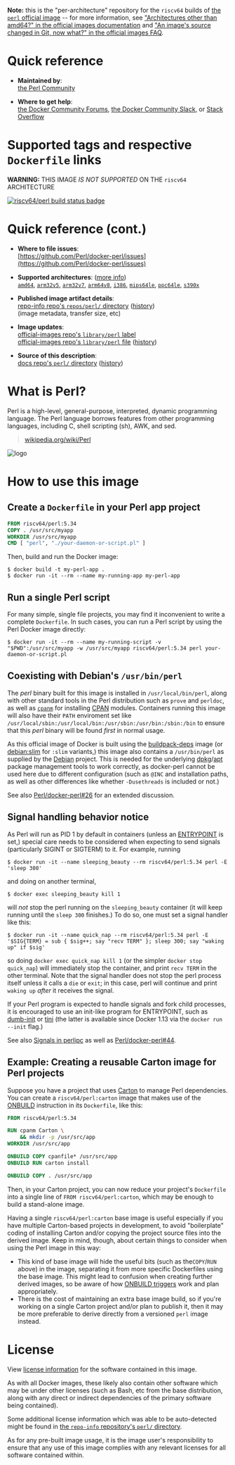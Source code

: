<!--

********************************************************************************

WARNING:

    DO NOT EDIT "perl/README.md"

    IT IS AUTO-GENERATED

    (from the other files in "perl/" combined with a set of templates)

********************************************************************************

-->

**Note:** this is the "per-architecture" repository for the `riscv64` builds of [the `perl` official image](https://hub.docker.com/_/perl) -- for more information, see ["Architectures other than amd64?" in the official images documentation](https://github.com/docker-library/official-images#architectures-other-than-amd64) and ["An image's source changed in Git, now what?" in the official images FAQ](https://github.com/docker-library/faq#an-images-source-changed-in-git-now-what).

# Quick reference

-	**Maintained by**:  
	[the Perl Community](https://github.com/Perl/docker-perl)

-	**Where to get help**:  
	[the Docker Community Forums](https://forums.docker.com/), [the Docker Community Slack](https://dockr.ly/slack), or [Stack Overflow](https://stackoverflow.com/search?tab=newest&q=docker)

# Supported tags and respective `Dockerfile` links

**WARNING:** THIS IMAGE *IS NOT SUPPORTED* ON THE `riscv64` ARCHITECTURE

[![riscv64/perl build status badge](https://img.shields.io/jenkins/s/https/doi-janky.infosiftr.net/job/multiarch/job/riscv64/job/perl.svg?label=riscv64/perl%20%20build%20job)](https://doi-janky.infosiftr.net/job/multiarch/job/riscv64/job/perl/)

# Quick reference (cont.)

-	**Where to file issues**:  
	[https://github.com/Perl/docker-perl/issues](https://github.com/Perl/docker-perl/issues)

-	**Supported architectures**: ([more info](https://github.com/docker-library/official-images#architectures-other-than-amd64))  
	[`amd64`](https://hub.docker.com/r/amd64/perl/), [`arm32v5`](https://hub.docker.com/r/arm32v5/perl/), [`arm32v7`](https://hub.docker.com/r/arm32v7/perl/), [`arm64v8`](https://hub.docker.com/r/arm64v8/perl/), [`i386`](https://hub.docker.com/r/i386/perl/), [`mips64le`](https://hub.docker.com/r/mips64le/perl/), [`ppc64le`](https://hub.docker.com/r/ppc64le/perl/), [`s390x`](https://hub.docker.com/r/s390x/perl/)

-	**Published image artifact details**:  
	[repo-info repo's `repos/perl/` directory](https://github.com/docker-library/repo-info/blob/master/repos/perl) ([history](https://github.com/docker-library/repo-info/commits/master/repos/perl))  
	(image metadata, transfer size, etc)

-	**Image updates**:  
	[official-images repo's `library/perl` label](https://github.com/docker-library/official-images/issues?q=label%3Alibrary%2Fperl)  
	[official-images repo's `library/perl` file](https://github.com/docker-library/official-images/blob/master/library/perl) ([history](https://github.com/docker-library/official-images/commits/master/library/perl))

-	**Source of this description**:  
	[docs repo's `perl/` directory](https://github.com/docker-library/docs/tree/master/perl) ([history](https://github.com/docker-library/docs/commits/master/perl))

# What is Perl?

Perl is a high-level, general-purpose, interpreted, dynamic programming language. The Perl language borrows features from other programming languages, including C, shell scripting (sh), AWK, and sed.

> [wikipedia.org/wiki/Perl](https://en.wikipedia.org/wiki/Perl)

![logo](https://raw.githubusercontent.com/docker-library/docs/2f0c63f66919d5f310ba8357cec5f12d93ef4208/perl/logo.png)

# How to use this image

## Create a `Dockerfile` in your Perl app project

```dockerfile
FROM riscv64/perl:5.34
COPY . /usr/src/myapp
WORKDIR /usr/src/myapp
CMD [ "perl", "./your-daemon-or-script.pl" ]
```

Then, build and run the Docker image:

```console
$ docker build -t my-perl-app .
$ docker run -it --rm --name my-running-app my-perl-app
```

## Run a single Perl script

For many simple, single file projects, you may find it inconvenient to write a complete `Dockerfile`. In such cases, you can run a Perl script by using the Perl Docker image directly:

```console
$ docker run -it --rm --name my-running-script -v "$PWD":/usr/src/myapp -w /usr/src/myapp riscv64/perl:5.34 perl your-daemon-or-script.pl
```

## Coexisting with Debian's `/usr/bin/perl`

The *perl* binary built for this image is installed in `/usr/local/bin/perl`, along with other standard tools in the Perl distribution such as `prove` and `perldoc`, as well as [`cpanm`](https://metacpan.org/pod/App::cpanminus) for installing [CPAN](https://www.cpan.org) modules. Containers running this image will also have their `PATH` enviroment set like `/usr/local/sbin:/usr/local/bin:/usr/sbin:/usr/bin:/sbin:/bin` to ensure that this *perl* binary will be found *first* in normal usage.

As this official image of Docker is built using the [buildpack-deps](https://hub.docker.com/_/buildpack-deps) image (or [debian:slim](https://hub.docker.com/_/debian) for `:slim` variants,) this image also contains a `/usr/bin/perl` as supplied by the [Debian](https://www.debian.org) project. This is needed for the underlying [dpkg](https://en.wikipedia.org/wiki/Dpkg)/[apt](https://en.wikipedia.org/wiki/APT_(software)) package management tools to work correctly, as docker-perl cannot be used here due to different configuration (such as `@INC` and installation paths, as well as other differences like whether `-Dusethreads` is included or not.)

See also [Perl/docker-perl#26](https://github.com/Perl/docker-perl/issues/26) for an extended discussion.

## Signal handling behavior notice

As Perl will run as PID 1 by default in containers (unless an [ENTRYPOINT](https://docs.docker.com/engine/reference/builder/#entrypoint) is set,) special care needs to be considered when expecting to send signals (particularly SIGINT or SIGTERM) to it. For example, running

```console
$ docker run -it --name sleeping_beauty --rm riscv64/perl:5.34 perl -E 'sleep 300'
```

and doing on another terminal,

```console
$ docker exec sleeping_beauty kill 1
```

will *not* stop the perl running on the `sleeping_beauty` container (it will keep running until the `sleep 300` finishes.) To do so, one must set a signal handler like this:

```console
$ docker run -it --name quick_nap --rm riscv64/perl:5.34 perl -E '$SIG{TERM} = sub { $sig++; say "recv TERM" }; sleep 300; say "waking up" if $sig'
```

so doing `docker exec quick_nap kill 1` (or the simpler `docker stop quick_nap`) will immediately stop the container, and print `recv TERM` in the other terminal. Note that the signal handler does not stop the perl process itself unless it calls a `die` or `exit`; in this case, perl will continue and print `waking up` *after* it receives the signal.

If your Perl program is expected to handle signals and fork child processes, it is encouraged to use an init-like program for ENTRYPOINT, such as [dumb-init](https://github.com/Yelp/dumb-init) or [tini](https://github.com/krallin/tini) (the latter is available since Docker 1.13 via the `docker run --init` flag.)

See also [Signals in perlipc](https://perldoc.pl/perlipc#Signals) as well as [Perl/docker-perl#44](https://github.com/Perl/docker-perl/issues/44).

## Example: Creating a reusable Carton image for Perl projects

Suppose you have a project that uses [Carton](https://metacpan.org/pod/Carton) to manage Perl dependencies. You can create a `riscv64/perl:carton` image that makes use of the [ONBUILD](https://docs.docker.com/engine/reference/builder/#onbuild) instruction in its `Dockerfile`, like this:

```dockerfile
FROM riscv64/perl:5.34

RUN cpanm Carton \
    && mkdir -p /usr/src/app
WORKDIR /usr/src/app

ONBUILD COPY cpanfile* /usr/src/app
ONBUILD RUN carton install

ONBUILD COPY . /usr/src/app
```

Then, in your Carton project, you can now reduce your project's `Dockerfile` into a single line of `FROM riscv64/perl:carton`, which may be enough to build a stand-alone image.

Having a single `riscv64/perl:carton` base image is useful especially if you have multiple Carton-based projects in development, to avoid "boilerplate" coding of installing Carton and/or copying the project source files into the derived image. Keep in mind, though, about certain things to consider when using the Perl image in this way:

-	This kind of base image will hide the useful bits (such as the`COPY`/`RUN` above) in the image, separating it from more specific Dockerfiles using the base image. This might lead to confusion when creating further derived images, so be aware of how [ONBUILD triggers](https://docs.docker.com/engine/reference/builder/#onbuild) work and plan appropriately.
-	There is the cost of maintaining an extra base image build, so if you're working on a single Carton project and/or plan to publish it, then it may be more preferable to derive directly from a versioned `perl` image instead.

# License

View [license information](http://dev.perl.org/licenses/) for the software contained in this image.

As with all Docker images, these likely also contain other software which may be under other licenses (such as Bash, etc from the base distribution, along with any direct or indirect dependencies of the primary software being contained).

Some additional license information which was able to be auto-detected might be found in [the `repo-info` repository's `perl/` directory](https://github.com/docker-library/repo-info/tree/master/repos/perl).

As for any pre-built image usage, it is the image user's responsibility to ensure that any use of this image complies with any relevant licenses for all software contained within.
